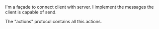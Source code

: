 I'm a façade to connect client with server.
I implement the messages the client is capable of send.

The "actions" protocol contains all this actions.